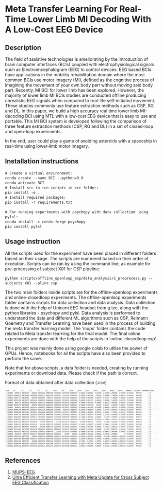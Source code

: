 # Meta Transfer Learning For Real-Time Lower Limb MI Decoding With A Low-Cost EEG Device

## Description
The field of assistive technologies is ameliorating by the introduction of brain computer interfaces (BCIs) coupled with electrophysiological signals such as Electroencephalogram (EEG) to control devices. EEG based BCIs have applications in the mobility rehabilitation domain where the most common BCIs use motor imagery (MI), defined as the cognitive process of imagining the movement of your own body part without moving said body part. Recently, MI BCI for lower limb has been explored. However, the majority of lower limb MI BCIs studies are conducted offline producing unrealistic EEG signals when compared to real-life self-initiated movement. These studies commonly use feature extraction methods such as CSP, RG and DL. In this paper, we build a high accuracy real time lower limb MI-decoding BCI using MTL with a low-cost EEG device that is easy to use and portable. This MI BCI system is developed following the comparison of three feature extraction methods (CSP, RG and DL) in a set of closed-loop and open-loop experiments.

In the end, user could play a game of avoiding asteroids with a spaceship in real-time using lower-limb motor imagery.

## Installation instructions
```
# Create a virtual environment:
conda create --name BCI --python=3.9
conda activate BCI
# Install src to run scripts in src folder:
pip install -e .
# Install required packages:
pip install -r requirements.txt

# For running experiments with psychopy with data collection using pylsl:
conda install -c conda-forge psychopy
pip install pylsl
```

## Usage instruction
All the scripts used for the experiment have been placed in different folders based on their usage.
The scripts are numbered based on their order of exceution.
Scripts can be ran by using the command line, as example for pre-processing of subject X01 for CSP pipeline:
```
python scripts/offline_openloop_exp/data_analysis/1_preprocess.py --subjects X01 --pline csp
```
The two main folders inside scripts are for the offline-openloop experiments and online-closedloop experiments.
The offline-openloop experiments folder contains scripts for data collection and data analysis.
Data collection is done with the help of Unicorn EEG headset from g.tec, along with the python libraries - psychopy and pylsl.
Data analysis is performed to understand the data and different ML algorithms such as CSP, Reimann Goemetry and Transfer Learning have been used in the process of building the meta transfer learning model.
The 'mups' folder contains the code related to Meta transfer learning for the final model.
The final online experiments are done with the help of the scripts in 'online-closedloop exp'.

This project was mainly done using google colab to utilise the power of GPUs. Hence, notebooks for all the scripts have also been provided to perform the same.

Note that for above scripts, a data folder is needed, creating by running experiments or download data.
Please check if the path is correct.

Format of data obtained after data collection (.csv)

![Example data](/example_data.jpg "Example data")

## References

1) [MUPS-EEG](https://github.com/tiehangd/MUPS-EEG)
2) [Ultra Efficient Transfer Learning with Meta Update for Cross Subject EEG Classification](https://arxiv.org/abs/2003.06113)